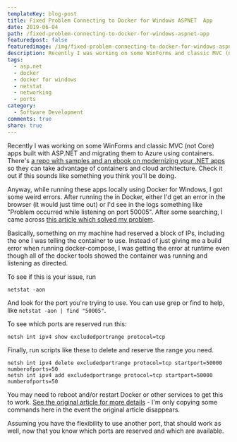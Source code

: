 ```yaml
---
templateKey: blog-post
title: Fixed Problem Connecting to Docker for Windows ASPNET  App
date: 2019-06-04
path: /fixed-problem-connecting-to-docker-for-windows-aspnet-app
featuredpost: false
featuredimage: /img/fixed-problem-connecting-to-docker-for-windows-aspnet-app.png
description: Recently I was working on some WinForms and classic MVC (not Core) apps built with ASP.NET and migrating them to Azure using containers. There's a repo with samples and an ebook on modernizing your .NET apps so they can take advantage of containers and cloud architecture. Check it out if this sounds like something you think you'll be doing.
tags:
  - asp.net
  - docker
  - docker for windows
  - netstat
  - networking
  - ports
category:
  - Software Development
comments: true
share: true
---
```


Recently I was working on some WinForms and classic MVC (not Core) apps built with ASP.NET and migrating them to Azure using containers. There's [a repo with samples and an ebook on modernizing your .NET apps](https://github.com/dotnet-architecture/eShopModernizing) so they can take advantage of containers and cloud architecture. Check it out if this sounds like something you think you'll be doing.

Anyway, while running these apps locally using Docker for Windows, I got some weird errors. After running the in Docker, either I'd get an error in the browser (it would just time out) or I'd see in the logs something like "Problem occurred while listening on port 50005". After some searching, I came across [this article which solved my problem](http://blog.sixthimpulse.com/2019/01/docker-for-windows-port-reservations/).

Basically, something on my machine had reserved a block of IPs, including the one I was telling the container to use. Instead of just giving me a build error when running docker-compose, I was getting the error at runtime even though all of the docker tools showed the container was running and listening as directed.

To see if this is your issue, run

`netstat -aon`

And look for the port you're trying to use. You can use grep or find to help, like `netstat -aon | find "50005"`.

To see which ports are reserved run this:

`netsh int ipv4 show excludedportrange protocol=tcp`

Finally, run scripts like these to delete and reserve the range you need.

```
netsh int ipv4 delete excludedportrange protocol=tcp startport=50000 numberofports=50
netsh int ipv4 add excludedportrange protocol=tcp startport=50000 numberofports=50
 ```

You may need to reboot and/or restart Docker or other services to get this to work. [See the original article for more details](http://blog.sixthimpulse.com/2019/01/docker-for-windows-port-reservations/) - I'm only copying some commands here in the event the original article disappears.

Assuming you have the flexibility to use another port, that should work as well, now that you know which ports are reserved and which are available.
